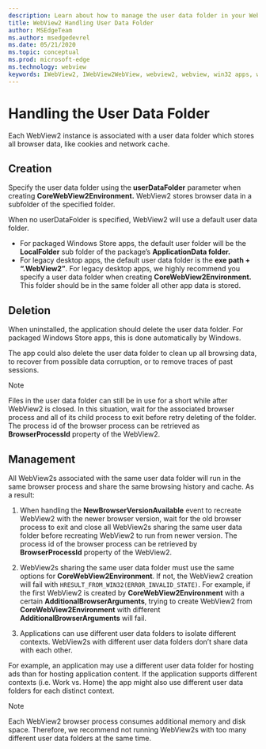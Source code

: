 ```yaml
---
description: Learn about how to manage the user data folder in your WebView2 application
title: WebView2 Handling User Data Folder
author: MSEdgeTeam
ms.author: msedgedevrel
ms.date: 05/21/2020
ms.topic: conceptual
ms.prod: microsoft-edge
ms.technology: webview
keywords: IWebView2, IWebView2WebView, webview2, webview, win32 apps, win32, edge, ICoreWebView2, ICoreWebView2Host, browser control, edge html, user data folder
---
```


# Handling the User Data Folder

Each WebView2 instance is associated with a user data folder which stores all browser data, like cookies and network cache. 

## Creation

Specify the user data folder using the **userDataFolder** parameter when creating **CoreWebView2Environment.** WebView2 stores browser data in a subfolder of the specified folder.

When no userDataFolder is specified, WebView2 will use a default user data folder. 

- For packaged Windows Store apps, the default user folder will be the **LocalFolder** sub folder of the package’s **ApplicationData folder.** 
- For legacy desktop apps, the default user data folder is the **exe path + “.WebView2”**. For legacy desktop apps, we highly recommend you specify a user data folder when creating **CoreWebView2Environment.** This folder should be in the same folder all other app data is stored. 

## Deletion

When uninstalled, the application should delete the user data folder. For packaged Windows Store apps, this is done automatically by Windows.

The app could also delete the user data folder to clean up all browsing data, to recover from possible data corruption, or to remove traces of past sessions. 

> [!NOTE]
> Files in the user data folder can still be in use for a short while after WebView2 is closed. In this situation, wait for the associated browser process and all of its child process to exit before retry deleting of the folder. The process id of the browser process can be retrieved as **BrowserProcessId** property of the WebView2.

## Management

All WebView2s associated with the same user data folder will run in the same browser process and share the same browsing history and cache. As a result:

1. When handling the **NewBrowserVersionAvailable** event to recreate WebView2 with the newer browser version, wait for the old browser process to exit and close all WebView2s sharing the same user data folder before recreating WebView2 to run from newer version. The process id of the browser process can be retrieved by **BrowserProcessId** property of the WebView2.

2. WebView2s sharing the same user data folder must use the same options for **CoreWebView2Environment**. If not, the WebView2 creation will fail with `HRESULT_FROM_WIN32(ERROR_INVALID_STATE)`. For example, if the first WebView2 is created by **CoreWebView2Environment** with a certain **AdditionalBrowserArguments**, trying to create WebView2 from **CoreWebView2Environment** with different **AdditionalBrowserArguments** will fail.

3. Applications can use different user data folders to isolate different contexts. WebView2s with different user data folders don’t share data with each other. 

For example, an application may use a different user data folder for hosting ads than for hosting application content. If the application supports different contexts (i.e. Work vs. Home) the app might also use different user data folders for each distinct context. 

> [!NOTE]
> Each WebView2 browser process consumes additional memory and disk space. Therefore, we recommend not running WebView2s with too many different user data folders at the same time. 
